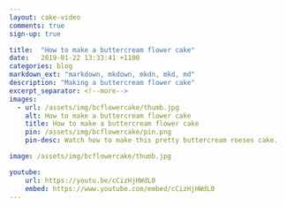 ```yaml
---
layout: cake-video
comments: true
sign-up: true

title:  "How to make a buttercream flower cake"
date:   2019-01-22 13:33:41 +1100
categories: blog
markdown_ext: "markdown, mkdown, mkdn, mkd, md"
description: "Making a buttercream flower cake"
excerpt_separator: <!--more-->
images: 
  - url: /assets/img/bcflowercake/thumb.jpg
    alt: How to make a buttercream flower cake
    title: How to make a buttercream flower cake
    pin: /assets/img/bcflowercake/pin.png
    pin-desc: Watch how to make this pretty buttercream roeses cake.

image: /assets/img/bcflowercake/thumb.jpg

youtube:
    url: https://youtu.be/cCizHjHWdL0
    embed: https://www.youtube.com/embed/cCizHjHWdL0
---
```

